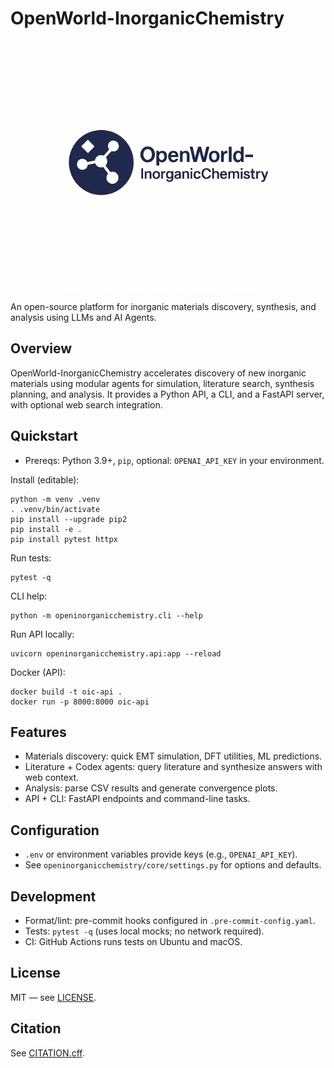 # OpenWorld-InorganicChemistry

<div align="center">
  <img src="OpenWorld-InorganicChemistry.png" alt="OpenWorld-InorganicChemistry Logo" width="400"/>
</div>

An open-source platform for inorganic materials discovery, synthesis, and analysis using LLMs and AI Agents.

## Overview

OpenWorld-InorganicChemistry accelerates discovery of new inorganic materials using modular agents for simulation, literature search, synthesis planning, and analysis. It provides a Python API, a CLI, and a FastAPI server, with optional web search integration.

## Quickstart

- Prereqs: Python 3.9+, `pip`, optional: `OPENAI_API_KEY` in your environment.

Install (editable):

```
python -m venv .venv
. .venv/bin/activate
pip install --upgrade pip2
pip install -e .
pip install pytest httpx
```

Run tests:

```
pytest -q
```

CLI help:

```
python -m openinorganicchemistry.cli --help
```

Run API locally:

```
uvicorn openinorganicchemistry.api:app --reload
```

Docker (API):

```
docker build -t oic-api .
docker run -p 8000:8000 oic-api
```

## Features

- Materials discovery: quick EMT simulation, DFT utilities, ML predictions.
- Literature + Codex agents: query literature and synthesize answers with web context.
- Analysis: parse CSV results and generate convergence plots.
- API + CLI: FastAPI endpoints and command-line tasks.

## Configuration

- `.env` or environment variables provide keys (e.g., `OPENAI_API_KEY`).
- See `openinorganicchemistry/core/settings.py` for options and defaults.

## Development

- Format/lint: pre-commit hooks configured in `.pre-commit-config.yaml`.
- Tests: `pytest -q` (uses local mocks; no network required).
- CI: GitHub Actions runs tests on Ubuntu and macOS.

## License

MIT — see [LICENSE](LICENSE).

## Citation

See [CITATION.cff](CITATION.cff).
